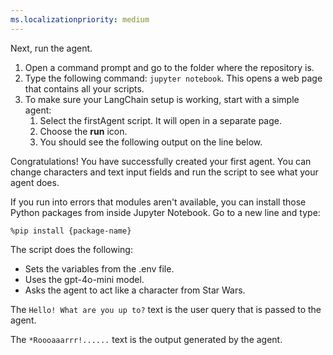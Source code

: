 ```yaml
---
ms.localizationpriority: medium
---
```


<!-- markdownlint-disable MD041 -->

Next, run the agent.

1. Open a command prompt and go to the folder where the repository is.
2. Type the following command: `jupyter notebook`. This opens a web page that contains all your scripts.
3. To make sure your LangChain setup is working, start with a simple agent:
    1. Select the firstAgent script. It will open in a separate page.
    2. Choose the **run** icon.
    3. You should see the following output on the line below.

Congratulations! You have successfully created your first agent. You can change characters and text input fields and run the script to see what your agent does.

If you run into errors that modules aren't available, you can install those Python packages from inside Jupyter Notebook. Go to a new line and type:

`%pip install {package-name}`

The script does the following:

- Sets the variables from the .env file.
- Uses the gpt-4o-mini model.
- Asks the agent to act like a character from Star Wars.

The `Hello! What are you up to?` text is the user query that is passed to the agent.

The `*Roooaaarrr!......` text is the output generated by the agent.